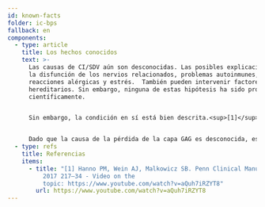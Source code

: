 ```yaml
---
id: known-facts
folder: ic-bps
fallback: en
components:
  - type: article
    title: Los hechos conocidos
    text: >-
      Las causas de CI/SDV aún son desconocidas. Las posibles explicaciones son
      la disfunción de los nervios relacionados, problemas autoinmunes,
      reacciones alérgicas y estrés.  También pueden intervenir factores
      hereditarios. Sin embargo, ninguna de estas hipótesis ha sido probada
      científicamente.


      Sin embargo, la condición en sí está bien descrita.<sup>[1]</sup> Los síntomas ocurren debido al estado inadecuado de la mucosa de la vejiga y la parte superior de la uretra. La capa mucosa superficial sana de la mucosa, que consiste en glucosa-amino-glucano o GAG, evita que las sales, los ácidos y otros productos metabólicos (que están presentes en la orina de forma natural) entren en las capas más profundas de la pared de la vejiga e irriten los receptores para el dolor submucoso. En CI/SDV, esta capa de GAG está dañada y permite que los compuestos descritos anteriormente alcancen los receptores. Esto da como resultado una inflamación estéril, en la que no hay bacterias presentes, que también puede extenderse a las capas más profundas de la pared de la vejiga y conduce a una mayor cantidad de mastocitos.  Estas células producen histamina, lo que aumenta el dolor. La irritación constante aumenta el número de receptores del dolor, lo que empeora los síntomas. Si la inflamación persiste durante años, otros elementos del tejido conectivo se acumulan en el tejido edematoso, lo que hace que la pared de la vejiga pierda sus propiedades elásticas. Al final de este proceso, se puede desarrollar una vejiga en etapa terminal (una vejiga rígida con muy baja capacidad), que es una condición irreversible. La pared de la vejiga gruesa y rígida comprime lentamente los uréteres, lo que puede provocar insuficiencia renal.


      Dado que la causa de la pérdida de la capa GAG es desconocida, es imposible prevenir CI/SDV. Además, no existe una terapia disponible que cure la condición para siempre. El diagnóstico temprano y el tratamiento adecuado pueden detener la progresión de CI/SDV.
  - type: refs
    title: Referencias
    items:
      - title: "[1] Hanno PM, Wein AJ, Malkowicz SB. Penn Clinical Manual of Urology
          2017 217–34 - Video on the
          topic: https://www.youtube.com/watch?v=aQuh7iRZYT8"
        url: https://www.youtube.com/watch?v=aQuh7iRZYT8
---
```

